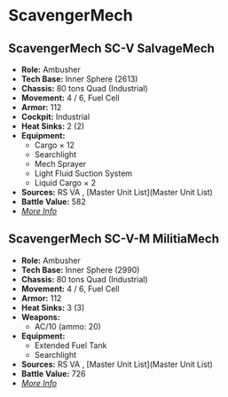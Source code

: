 # ScavengerMech 

## ScavengerMech SC-V SalvageMech 

- **Role:** Ambusher 
- **Tech Base:** Inner Sphere (2613) 
- **Chassis:** 80 tons Quad (Industrial) 
- **Movement:** 4 / 6, Fuel Cell 
- **Armor:** 112 
- **Cockpit:** Industrial 
- **Heat Sinks:** 2 (2) 
- **Equipment:** 
  - Cargo × 12 
  - Searchlight 
  - Mech Sprayer 
  - Light Fluid Suction System 
  - Liquid Cargo × 2 
- **Sources:** RS VA , [Master Unit List](Master Unit List) 
- **Battle Value:** 582 
- [*More Info*](scavengermech/scavengermech_sc-v_salvagemech.md) 

## ScavengerMech SC-V-M MilitiaMech 

- **Role:** Ambusher 
- **Tech Base:** Inner Sphere (2990) 
- **Chassis:** 80 tons Quad (Industrial) 
- **Movement:** 4 / 6, Fuel Cell 
- **Armor:** 112 
- **Heat Sinks:** 3 (3) 
- **Weapons:** 
  - AC/10 (ammo: 20) 
- **Equipment:** 
  - Extended Fuel Tank 
  - Searchlight 
- **Sources:** RS VA , [Master Unit List](Master Unit List) 
- **Battle Value:** 726 
- [*More Info*](scavengermech/scavengermech_sc-v-m_militiamech.md) 

